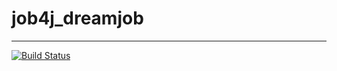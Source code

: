 # job4j_dreamjob
---
[![Build Status](https://travis-ci.org/anrgl/job4j_dreamjob.svg?branch=main)](https://travis-ci.org/anrgl/job4j_dreamjob)